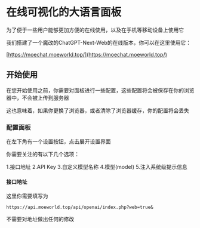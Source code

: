 # 在线可视化的大语言面板
为了便于一些用户能够更加方便的在线使用，以及在手机等移动设备上使用它

我们搭建了一个魔改的ChatGPT-Next-Web的在线版本，你可以在这里使用它：

[https://moechat.moeworld.top/](https://moechat.moeworld.top/)

## 开始使用
在您开始使用之前，你需要对面板进行一些配置，这些配置将会被保存在你的浏览器中，不会被上传到服务器

这也意味着，如果你更换了浏览器，或者清除了浏览器缓存，你的配置将会丢失

### 配置面板
在左下角有一个设置按钮，点击展开设置界面

你需要关注的有以下几个选项：

1.接口地址
2.API Key
3.自定义模型名称
4.模型(model)
5.注入系统级提示信息

#### 接口地址
这里你需要填写为
```
https://api.moeworld.top/api/openai/index.php?web=true&
```
不需要对地址做出任何的修改
